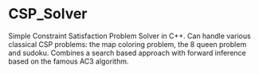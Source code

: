 # CSP_Solver

Simple Constraint Satisfaction Problem Solver in C++. Can handle various classical CSP problems: the map coloring problem, the 8 queen problem and sudoku. Combines a search based approach with forward inference based on the famous AC3 algorithm.
